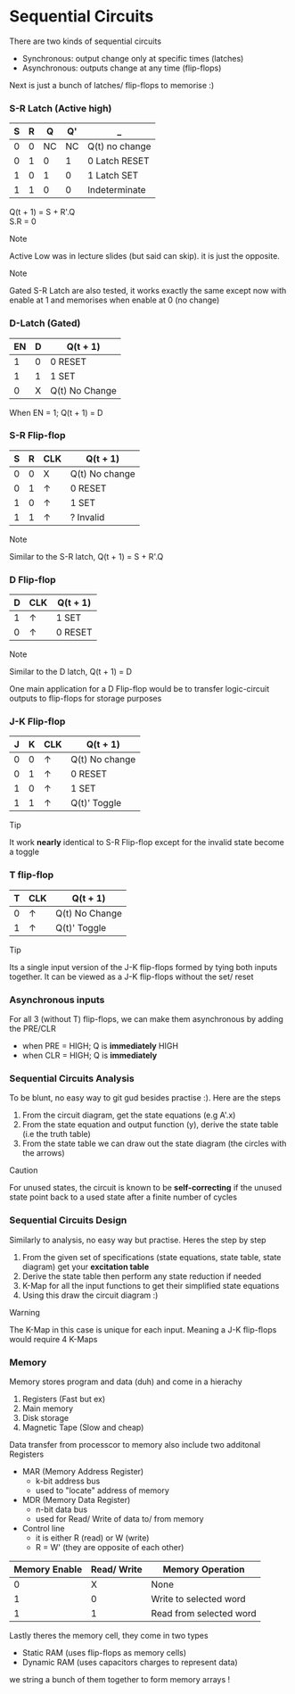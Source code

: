 # Sequential Circuits
There are two kinds of sequential circuits 
* Synchronous: output change only at specific times (latches)
* Asynchronous: outputs change at any time (flip-flops)

Next is just a bunch of latches/ flip-flops to memorise :)

### S-R Latch (Active high)

| S | R | Q | Q' | _ |
| - | - | - | - | - |
| 0 | 0 | NC | NC | Q(t) no change |
| 0 | 1 | 0 | 1 | 0 Latch RESET | 
| 1 | 0 | 1 | 0 | 1 Latch SET | 
| 1 | 1 | 0 | 0 | Indeterminate | 

Q(t + 1) = S + R'.Q <br> 
S.R = 0 <br>

> [!NOTE]
> Active Low was in lecture slides (but said can skip). it is just the opposite.

> [!NOTE]
> Gated S-R Latch are also tested, it works exactly the same except now with enable at 1 and memorises when enable at 0 (no change)

### D-Latch (Gated)

| EN | D | Q(t + 1) | 
| - | - | - | 
| 1 | 0 | 0 RESET | 
| 1 | 1 | 1 SET | 
| 0 | X | Q(t) No Change | 

When EN = 1; Q(t + 1) = D

### S-R Flip-flop 

| S | R | CLK | Q(t + 1) | 
| - | - | - | - |
| 0 | 0 | X | Q(t) No change | 
| 0 | 1 | ↑ | 0 RESET | 
| 1 | 0 | ↑ | 1 SET | 
| 1 | 1 | ↑ | ? Invalid | 

> [!NOTE]
> Similar to the S-R latch, Q(t + 1) = S + R'.Q 

### D Flip-flop

| D | CLK | Q(t + 1) | 
| - | - | - | 
| 1 | ↑ | 1 SET | 
| 0 | ↑ | 0 RESET | 

> [!NOTE]
> Similar to the D latch, Q(t + 1) = D 

One main application for a D Flip-flop would be to transfer logic-circuit outputs to flip-flops for storage purposes

### J-K Flip-flop

| J | K | CLK | Q(t + 1) | 
| - | - | - | - |
| 0 | 0 | ↑ | Q(t) No change | 
| 0 | 1 | ↑ | 0 RESET | 
| 1 | 0 | ↑ | 1 SET | 
| 1 | 1 | ↑ | Q(t)' Toggle | 

> [!TIP]
> It work **nearly** identical to S-R Flip-flop except for the invalid state become a toggle 

### T flip-flop 

| T | CLK | Q(t + 1) | 
| - | - | - | 
| 0 | ↑ | Q(t) No Change | 
| 1 | ↑ | Q(t)' Toggle |

> [!TIP]
> Its a single input version of the J-K flip-flops formed by tying both inputs together. 
> It can be viewed as a J-K flip-flops without the set/ reset 

### Asynchronous inputs
For all 3 (without T) flip-flops, we can make them asynchronous by adding the PRE/CLR 
* when PRE = HIGH; Q is **immediately** HIGH
* when CLR = HIGH; Q is **immediately**

### Sequential Circuits Analysis
To be blunt, no easy way to git gud besides practise :). Here are the steps 
1. From the circuit diagram, get the state equations (e.g A'.x)
2. From the state equation and output function (y), derive the state table (i.e the truth table)
3. From the state table we can draw out the state diagram (the circles with the arrows)

> [!CAUTION]
> For unused states, the circuit is known to be **self-correcting** if the unused state point back to a used state after a finite number of cycles 

### Sequential Circuits Design
Similarly to analysis, no easy way but practise. Heres the step by step 
1. From the given set of specifications (state equations, state table, state diagram) get your **excitation table**
2. Derive the state table then perform any state reduction if needed 
3. K-Map for all the input functions to get their simplified state equations
4. Using this draw the circuit diagram :)

> [!WARNING]
> The K-Map in this case is unique for each input. Meaning a J-K flip-flops would require 4 K-Maps 

### Memory 
Memory stores program and data (duh) and come in a hierachy 
1. Registers (Fast but ex)
2. Main memory 
3. Disk storage 
4. Magnetic Tape (Slow and cheap)

Data transfer from processcor to memory also include two additonal Registers
* MAR (Memory Address Register)
    * k-bit address bus
    * used to "locate" address of memory 
* MDR (Memory Data Register)
    * n-bit data bus 
    * used for Read/ Write of data to/ from memory
* Control line 
    * it is either R (read) or W (write)
    * R = W' (they are opposite of each other)

| Memory Enable | Read/ Write | Memory Operation | 
| - | - | - | 
| 0 | X | None | 
| 1 | 0 | Write to selected word | 
| 1 | 1 | Read from selected word | 

Lastly theres the memory cell, they come in two types
* Static RAM (uses flip-flops as memory cells)
* Dynamic RAM (uses capacitors charges to represent data) 

we string a bunch of them together to form memory arrays
!
